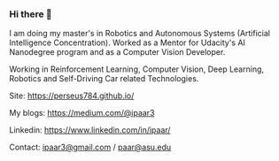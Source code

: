 ### Hi there 👋
I am doing my master's in Robotics and Autonomous Systems (Artificial Intelligence Concentration). Worked as a Mentor for Udacity's AI Nanodegree program and as a Computer Vision Developer. 

Working in Reinforcement Learning, Computer Vision, Deep Learning, Robotics and Self-Driving Car related Technologies.

Site: https://perseus784.github.io/  

My blogs: https://medium.com/@ipaar3  

Linkedin: https://www.linkedin.com/in/ipaar/  

Contact: ipaar3@gmail.com / paar@asu.edu

<!--
**perseus784/perseus784** is a ✨ _special_ ✨ repository because its `README.md` (this file) appears on your GitHub profile.

Here are some ideas to get you started:

- 🔭 I’m currently working on ...
- 🌱 I’m currently learning ...
- 👯 I’m looking to collaborate on ...
- 🤔 I’m looking for help with ...
- 💬 Ask me about ...
- 📫 How to reach me: ...
- 😄 Pronouns: ...
- ⚡ Fun fact: ...
-->
